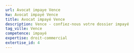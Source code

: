 ```yaml
---
url: Avocat impaye Vence
kw: Avocat impayé Vence
title: Avocat impayé Vence
description: Vence - confiez-nous votre dossier impayé
tag_ville: Vence
competence: impayé
expertise: droit-commercial
extertise_id: 4
---
```

